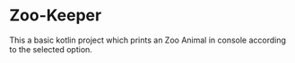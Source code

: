 # Zoo-Keeper
This a basic kotlin project which prints an Zoo Animal in  console according to the selected option.
